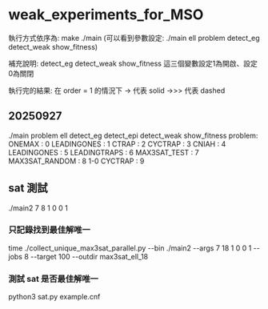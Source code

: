 # weak_experiments_for_MSO

執行方式依序為:
make
./main (可以看到參數設定: ./main ell problem detect_eg detect_weak show_fitness)

補充說明:
detect_eg
detect_weak
show_fitness
這三個變數設定1為開啟、設定0為關閉

執行完的結果:
在 order = 1 的情況下
-> 代表 solid
->>> 代表 dashed

## 20250927

./main problem ell detect_eg detect_epi detect_weak show_fitness
problem: 
     ONEMAX         :  0
     LEADINGONES    :  1
     CTRAP          :  2
     CYCTRAP        :  3
     CNIAH          :  4
     LEADINGONES    :  5
     LEADINGTRAPS   :  6
     MAX3SAT_TEST   :  7
     MAX3SAT_RANDOM :  8
     1-0 CYCTRAP    :  9

## sat 測試

./main2 7 8 1 0 0 1

### 只記錄找到最佳解唯一
time ./collect_unique_max3sat_parallel.py --bin ./main2 --args 7 18 1 0 0 1 --jobs 8 --target 100 --outdir max3sat_ell_18

### 測試 sat 是否最佳解唯一
python3 sat.py example.cnf 